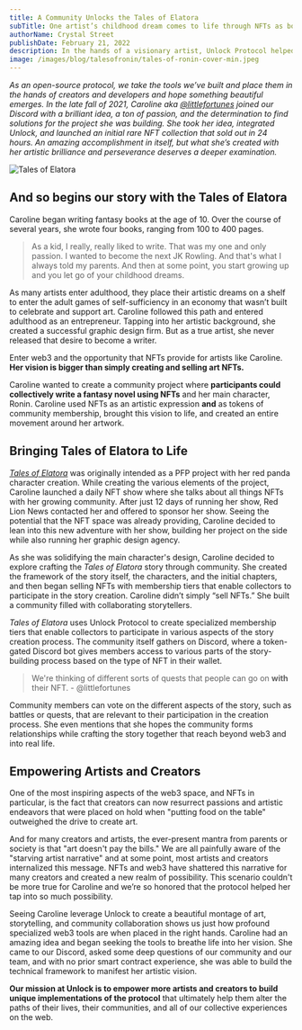 ```yaml
---
title: A Community Unlocks the Tales of Elatora
subTitle: One artist’s childhood dream comes to life through NFTs as both memberships and art
authorName: Crystal Street
publishDate: February 21, 2022
description: In the hands of a visionary artist, Unlock Protocol helped @littlefortunes create a stunning work of art that is also living, breathing fantasy story written in collaboration with the Tales of Elatora NFT collectors.
image: /images/blog/talesofronin/tales-of-ronin-cover-min.jpeg
---
```


*As an open-source protocol, we take the tools we’ve built and place them in the hands of creators and developers and hope something beautiful emerges. In the late fall of 2021, Caroline aka [@littlefortunes](https://twitter.com/littlefortunes) joined our Discord with a brilliant idea, a ton of passion, and the determination to find solutions for the project she was building. She took her idea, integrated Unlock, and launched an initial rare NFT collection that sold out in 24 hours. An amazing accomplishment in itself, but what she’s created with her artistic brilliance and perseverance deserves a deeper examination.*

![Tales of Elatora](/images/blog/talesofronin/tales-of-ronin-cover-min.jpeg)


## And so begins our story with the Tales of Elatora

Caroline began writing fantasy books at the age of 10. Over the course of several years, she wrote four books, ranging from 100 to 400 pages.

>As a kid, I really, really liked to write. That was my one and only passion. I wanted to become the next JK Rowling. And that's what I always told my parents. And then at some point, you start growing up and you let go of your childhood dreams. 

As many artists enter adulthood, they place their artistic dreams on a shelf to enter the adult games of self-sufficiency in an economy that wasn’t built to celebrate and support art. Caroline followed this path and entered adulthood as an entrepreneur. Tapping into her artistic background, she created a successful graphic design firm. But as a true artist, she never released that desire to become a writer.

Enter web3 and the opportunity that NFTs provide for artists like Caroline. **Her vision is bigger than simply creating and selling art NFTs.**

Caroline wanted to create a community project where **participants could collectively write a fantasy novel using NFTs** and her main character, Ronin. Caroline used NFTs as an artistic expression **and** as tokens of community membership,  brought this vision to life, and created an entire movement around her artwork.

## Bringing Tales of Elatora to Life

*[Tales of Elatora](https://www.talesofelatora.com/)* was originally intended as a PFP project with her red panda character creation. While creating the various elements of the project, Caroline launched a daily NFT show where she talks about all things NFTs with her growing community. After just 12 days of running her show, Red Lion News contacted her and offered to sponsor her show. Seeing the potential that the NFT space was already providing, Caroline decided to lean into this new adventure with her show, building her project on the side while also running her graphic design agency.

As she was solidifying the main character's design, Caroline decided to explore crafting the *Tales of Elatora* story through community. She created the framework of the story itself, the characters, and the initial chapters, and then began selling NFTs with membership tiers that enable collectors to participate in the story creation. Caroline didn’t simply “sell NFTs.” She built a community filled with collaborating storytellers.

*Tales of Elatora* uses Unlock Protocol to create specialized membership tiers that enable collectors to participate in various aspects of the story creation process. The community itself gathers on Discord, where a token-gated Discord bot gives members access to various parts of the story-building process based on the type of NFT in their wallet.

>We're thinking of different sorts of quests that people can go on **with** their NFT. - @littlefortunes 

Community members can vote on the different aspects of the story, such as battles or quests, that are relevant to their participation in the creation process. She even mentions that she hopes the community forms relationships while crafting the story together that reach beyond web3 and into real life.

## Empowering Artists and Creators

One of the most inspiring aspects of the web3 space, and NFTs in particular, is the fact that creators can now resurrect passions and artistic endeavors that were placed on hold when "putting food on the table" outweighed the drive to create art.

And for many creators and artists, the ever-present mantra from parents or society is that "art doesn't pay the bills." We are all painfully aware of the "starving artist narrative" and at some point, most artists and creators internalized this message. NFTs and web3 have shattered this narrative for many creators and created a new realm of possibility. This scenario couldn't be more true for Caroline and we’re so honored that the protocol helped her tap into so much possibility.

Seeing Caroline leverage Unlock to create a beautiful montage of art, storytelling, and community collaboration shows us just how profound specialized web3 tools are when placed in the right hands. Caroline had an amazing idea and began seeking the tools to breathe life into her vision. She came to our Discord, asked some deep questions of our community and our team, and with no prior smart contract experience, she was able to build the technical framework to manifest her artistic vision.

**Our mission at Unlock is to empower more artists and creators to build unique implementations of the protocol** that ultimately help them alter the paths of their lives, their communities, and all of our collective experiences on the web.
